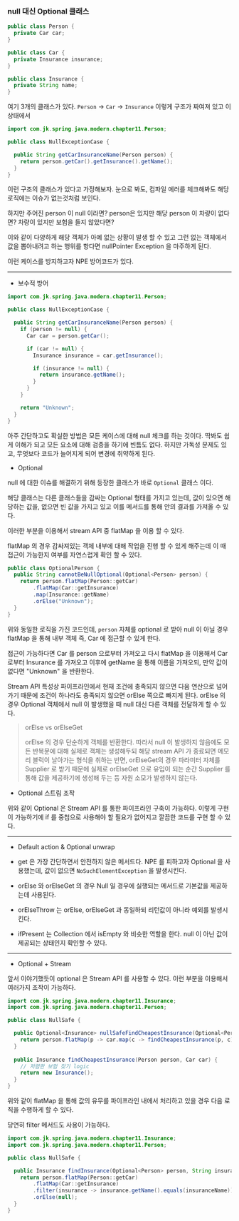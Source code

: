 ### null 대신 Optional 클래스

```java
public class Person {
  private Car car;
}

public class Car {
  private Insurance insurance;
}

public class Insurance {
  private String name;
}
```

여기 3개의 클래스가 있다. `Person` -> `Car` -> `Insurance` 이렇게 구조가 짜여져 있고 이 상태에서

```java
import com.jk.spring.java.modern.chapter11.Person;

public class NullExceptionCase {

  public String getCarInsuranceName(Person person) {
    return person.getCar().getInsurance().getName();
  }
}
```

이런 구조의 클래스가 있다고 가정해보자. 눈으로 봐도, 컴파일 에러를 체크해봐도 해당 로직에는 이슈가 없는것처럼 보인다.

하지만 주어진 person 이 null 이라면? person은 있지만 해당 person 이 차량이 없다면? 차량이 있지만 보험을 들지 않았다면?

이와 같이 다양하게 해당 객체가 아예 없는 상황이 발생 할 수 있고 그런 없는 객체에서 값을 뽑아내려고 하는 행위를 항다면 nullPointer Exception 을 마주하게 된다.

이런 케이스를 방지하고자 NPE 방어코드가 있다.

---

- 보수적 방어

```java
import com.jk.spring.java.modern.chapter11.Person;

public class NullExceptionCase {

  public String getCarInsuranceName(Person person) {
    if (person != null) {
      Car car = person.getCar();

      if (car != null) {
        Insurance insurance = car.getInsurance();

        if (insurance != null) {
          return insurance.getName();
        }
      }
    }

    return "Unknown";
  }
}
```

아주 간단하고도 확실한 방법은 모든 케이스에 대해 null 체크를 하는 것이다. 딱봐도 쉽게 이해가 되고 모든 요소에 대해 검증을 하기에
빈틈도 없다. 하지만 가독성 문제도 있고, 무엇보다 코드가 늘어지게 되어 변경에 취약하게 된다.

- Optional

null 에 대한 이슈를 해결하기 위해 등장한 클래스가 바로 `Optional` 클래스 이다.

해당 클래스는 다른 클래스들을 감싸는 Optional<T> 형태를 가지고 있는데, 값이 있으면 해당하는 값을, 없으면 빈 값을 가지고 있고
이를 메서드를 통해 안의 결과를 가져올 수 있다.

이러한 부분을 이용해서 stream API 중 flatMap 을 이용 할 수 있다.

flatMap 의 경우 감싸져있는 객체 내부에 대해 작업을 진행 할 수 있게 해주는데 이 때 접근이 가능한지 여부를 자연스럽게 확인 할 수 있다.

```java
public class OptionalPerson {
  public String cannotBeNullOptional(Optional<Person> person) {
    return person.flatMap(Person::getCar)
        .flatMap(Car::getInsurance)
        .map(Insurance::getName)
        .orElse("Unknown");
  }
}
```

위와 동일한 로직을 가진 코드인데, `person` 자체를 optional 로 받아 null 이 아닐 경우 flatMap 을 통해 내부 객체 즉, Car 에 접근할 수 있게 한다.

접근이 가능하다면 Car 를 person 으로부터 가져오고 다시 flatMap 을 이용해서 Car 로부터 Insurance 를 가져오고 이후에 getName 을 통해 이름을 가져오되,
만약 값이 없다면 "Unknown" 을 반환한다.

Stream API 특성상 파이프라인에서 현재 조건에 충족되지 않으면 다음 연산으로 넘어가기 때문에 조건이 하나라도 충족되지 않으면 orElse 쪽으로 빠지게 된다.
orElse 의 경우 Optional 객체에서 null 이 발생했을 때 null 대신 다른 객체를 전달하게 할 수 있다.

> orElse vs orElseGet
> 
> orElse 의 경우 단순하게 객체를 반환한다. 따라서 null 이 발생하지 않음에도 모든 반복문에 대해 실제로 객체는 생성해두되 해당 stream API 가 종료되면
> 메모리 블럭이 날아가는 형식을 취하는 반면, orElseGet의 경우 파라미터 자체를 Supplier 로 받기 때문에 실제로 orElseGet 으로 유입이 되는 순간
> Supplier 를 통해 값을 제공하기에 생성해 두는 등 자원 소모가 발생하지 않는다.

- Optional 스트림 조작

위와 같이 Optional 은 Stream API 를 통한 파이프라인 구축이 가능하다. 이렇게 구현이 가능하기에 if 를 중첩으로 사용해야 할 필요가 없어지고
깔끔한 코드를 구현 할 수 있다.

---

- Default action & Optional unwrap

- get 은 가장 간단하면서 안전하지 않은 메서드다. NPE 를 피하고자 Optional 을 사용했는데, 값이 없으면 `NoSuchElementException` 을 발생시킨다.
- orElse 와 orElseGet 의 경우 Null 일 경우에 실행되는 메서드로 기본값을 제공하는데 사용된다.
- orElseThrow 는 orElse, orElseGet 과 동일하되 리턴값이 아니라 예외를 발생시킨다.
- ifPresent 는 Collection 에서 isEmpty 와 비슷한 역할을 한다. null 이 아닌 값이 제공되는 상태인지 확인할 수 있다.


---

- Optional + Stream

앞서 이야기했듯이 optional 은 Stream API 를 사용할 수 있다. 이런 부분을 이용해서 여러가지 조작이 가능하다.

```java
import com.jk.spring.java.modern.chapter11.Insurance;
import com.jk.spring.java.modern.chapter11.Person;

public class NullSafe {

  public Optional<Insurance> nullSafeFindCheapestInsurance(Optional<Person> person, Optional<Car> car) {
    return person.flatMap(p -> car.map(c -> findCheapestInsurance(p, c)));
  }
  
  public Insurance findCheapestInsurance(Person person, Car car) {
    // 저렴한 보험 찾기 logic
    return new Insurance();
  }
}
```

위와 같이 flatMap 을 통해 값의 유무를 파이프라인 내에서 처리하고 있을 경우 다음 로직을 수행하게 할 수 있다.

당연히 filter 메서드도 사용이 가능하다.

```java
import com.jk.spring.java.modern.chapter11.Insurance;
import com.jk.spring.java.modern.chapter11.Person;

public class NullSafe {

  public Insurance findInsurance(Optional<Person> person, String insuranceName) {
    return person.flatMap(Person::getCar)
        .flatMap(Car::getInsurance)
        .filter(insurance -> insurance.getName().equals(insuranceName)) // filter 로 걸러 줄 수 있다.
        .orElse(null);
  }
}
```

